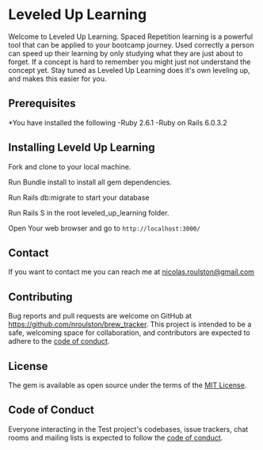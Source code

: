 # Leveled Up Learning

Welcome to Leveled Up Learning. Spaced Repetition learning is a powerful tool that can be applied to your bootcamp journey. Used correctly a person can speed up their learning by only studying what they are just about to forget. If a concept is hard to remember you might just not understand the concept yet. Stay tuned as Leveled Up Learning does it's own leveling up, and makes this easier for you.

## Prerequisites
*You have installed the following
  -Ruby 2.6.1
  -Ruby on Rails 6.0.3.2

## Installing Leveld Up Learning

Fork and clone to your local machine.

Run Bundle install to install all gem dependencies. 

Run Rails db:migrate to start your database

Run Rails S in the root leveled_up_learning folder.

Open Your web browser and go to `http://localhost:3000/` 

## Contact

If you want to contact me you can reach me at nicolas.roulston@gmail.com

## Contributing

Bug reports and pull requests are welcome on GitHub at https://github.com/nroulston/brew_tracker. This project is intended to be a safe, welcoming space for collaboration, and contributors are expected to adhere to the [code of conduct](https://github.com/Nroulston/brew_tracker/blob/master/CODE_OF_CONDUCT.md).


## License

The gem is available as open source under the terms of the [MIT License](https://opensource.org/licenses/MIT).

## Code of Conduct

Everyone interacting in the Test project's codebases, issue trackers, chat rooms and mailing lists is expected to follow the [code of conduct](https://github.com/Nroulston/leveled_up_learning/blob/master/CODE_OF_CONDUCT.md).